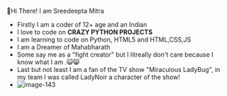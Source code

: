 👋Hi There! I am Sreedeepta Mitra
- Firstly I am a coder of 12+ age and  an Indian
- I love to code on **CRAZY PYTHON PROJECTS**
- I am learning to code on Python, HTML5 and HTML,CSS,JS
- I am a Dreamer of Mahabharath
- Some say me as a "fight creator" but I litreally don't care because I know what I am .😺😸
- Last but not least I am a fan of the TV show "Miraculous LadyBug", in my team I was called LadyNoir a character of the show!
- ![image-143](https://user-images.githubusercontent.com/78677605/130399977-472e3ec4-5fe3-4d08-aebb-77529e81138e.png)
